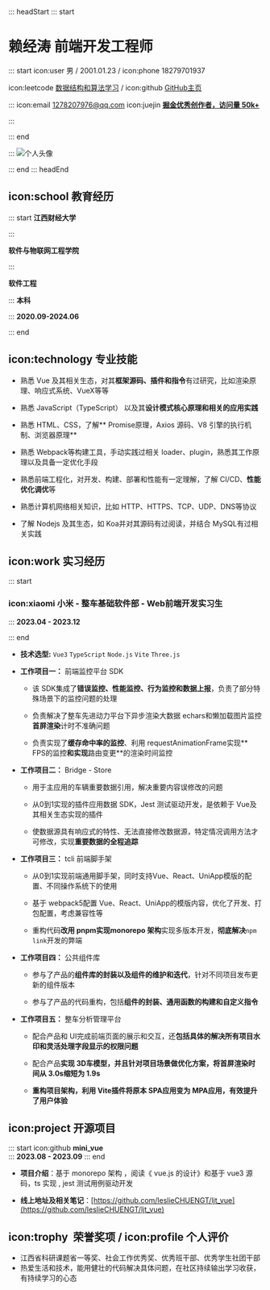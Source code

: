 ::: headStart
::: start
# 赖经涛 **前端开发工程师**
::: start
icon:user 男 / 2001.01.23 / icon:phone 18279701937

icon:leetcode [数据结构和算法学习](https://leetcode.cn/u/wi2ardly-lamportr4p/) / icon:github [GitHub主页](https://github.com/leslieCHUENGT)


:::
icon:email [1278207976@qq.com](1278207976@qq.com)
icon:juejin [**掘金优秀创作者，访问量 50k+**](https://juejin.cn/user/2335804829209150)

:::

::: end

:::
![个人头像](https://picst.sunbangyan.cn/2023/10/08/xzs57q.jpg)

::: end
::: headEnd
## icon:school 教育经历
::: start
**江西财经大学**

:::

**软件与物联网工程学院**

:::

**软件工程**

:::
**本科**

:::
**2020.09-2024.06**

::: end
## icon:technology 专业技能
- 熟悉 Vue 及其相关生态，对其**框架源码、插件和指令**有过研究，比如渲染原理、响应式系统、VueX等等

- 熟悉 JavaScript（TypeScript） 以及其**设计模式核心原理和相关的应用实践**

- 熟悉 HTML、CSS，了解** Promise原理，Axios 源码、V8 引擎的执行机制、浏览器原理**

- 熟悉 Webpack等构建工具，手动实践过相关 loader、plugin，熟悉其工作原理以及具备一定优化手段

- 熟悉前端工程化，对开发、构建、部署和性能有一定理解，了解 CI/CD、**性能优化调优**等

- 熟悉计算机网络相关知识，比如 HTTP、HTTPS、TCP、UDP、DNS等协议

- 了解 Nodejs 及其生态，如 Koa并对其源码有过阅读，并结合 MySQL有过相关实践

## icon:work 实习经历 
::: start
### icon:xiaomi **小米 - 整车基础软件部 - Web前端开发实习生**

:::
**2023.04 - 2023.12**

::: end
- **技术选型:** `Vue3` `TypeScript` `Node.js` `Vite` `Three.js`

 
- **工作项目一：** 前端监控平台 SDK
  
     - 该 SDK集成了**错误监控、性能监控、行为监控和数据上报**，负责了部分特殊场景下的监控问题的处理
 
     - 负责解决了整车先进动力平台下异步渲染大数据 echars和懒加载图片监控**首屏渲染**计时不准确问题
 
     - 负责实现了**缓存命中率的监控**、利用 requestAnimationFrame实现** FPS的监控**和实现**路由变更**的渲染时间监控
 

- **工作项目二：** Bridge - Store
  
     - 用于主应用的车辆重要数据引用，解决重要内容误修改的问题
  
     - 从0到1实现的插件应用数据 SDK，Jest 测试驱动开发，是依赖于 Vue及其相关生态实现的插件

     - 使数据源具有响应式的特性、无法直接修改数据源，特定情况调用方法才可修改，实现**重要数据的全程追踪**

- **工作项目三：** tcli 前端脚手架

  - 从0到1实现前端通用脚手架，同时支持Vue、React、UniApp模版的配置、不同操作系统下的使用

  - 基于 webpack5配置 Vue、React、UniApp的模版内容，优化了开发、打包配置，考虑兼容性等

  - 重构代码**改用 pnpm实现monorepo 架构**实现多版本开发，**彻底解决**`npm link`开发的弊端

- **工作项目四：** 公共组件库

  - 参与了产品的**组件库的封装以及组件的维护和迭代**，针对不同项目发布更新的组件版本

  - 参与了产品的代码重构，包括**组件的封装、通用函数的构建和自定义指令**

- **工作项目五：** 整车分析管理平台

  - 配合产品和 UI完成前端页面的展示和交互，还**包括具体的解决所有项目水印和灵活处理字段显示的权限问题**

  - 配合产品**实现 3D车模型，并且针对项目场景做优化方案，将首屏渲染时间从 3.0s缩短为 1.9s**
 
  - **重构项目架构，利用 Vite插件将原本 SPA应用变为 MPA应用，有效提升了用户体验**

## icon:project 开源项目
::: start
icon:github **mini_vue**  
::: 
**2023.08 - 2023.09**
::: end

- **项目介绍**：基于 monorepo 架构 ，阅读《 vue.js 的设计》和基于 vue3 源码，ts 实现 , jest 测试用例驱动开发

- **线上地址及相关笔记**：[https://github.com/leslieCHUENGT/ljt_vue](https://github.com/leslieCHUENGT/ljt_vue)

## icon:trophy  荣誉奖项 / icon:profile 个人评价
- 江西省科研课题省一等奖、社会工作优秀奖、优秀班干部、优秀学生社团干部
- 热爱生活和技术，能用健壮的代码解决具体问题，在社区持续输出学习收获，有持续学习的心态


